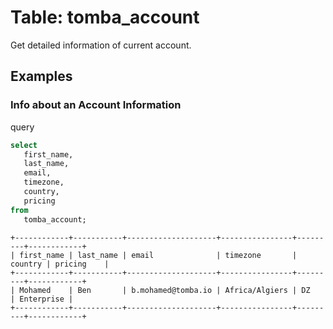 # Table: tomba_account

Get detailed information of current account.

## Examples

### Info about an Account Information

query

```sql
select
   first_name,
   last_name,
   email,
   timezone,
   country,
   pricing
from
   tomba_account;
```

```
+------------+-----------+--------------------+----------------+---------+------------+
| first_name | last_name | email              | timezone       | country | pricing    |
+------------+-----------+--------------------+----------------+---------+------------+
| Mohamed    | Ben       | b.mohamed@tomba.io | Africa/Algiers | DZ      | Enterprise |
+------------+-----------+--------------------+----------------+---------+------------+
```